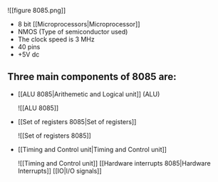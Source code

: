 ![[figure 8085.png]]

- 8 bit [[Microprocessors|Microprocessor]]
- NMOS (Type of semiconductor used)
- The clock speed is 3 MHz
- 40 pins
- +5V dc

## Three main components of 8085 are:
- [[ALU 8085|Arithemetic and Logical unit]] (ALU)
	
	![[ALU 8085]]
- [[Set of registers 8085|Set of registers]]
	 
	 ![[Set of registers 8085]]
- [[Timing and Control unit|Timing and Control unit]]
	
	![[Timing and Control unit]]
	[[Hardware interrupts 8085|Hardware Interrupts]]
	[[IO|I/O signals]] 



